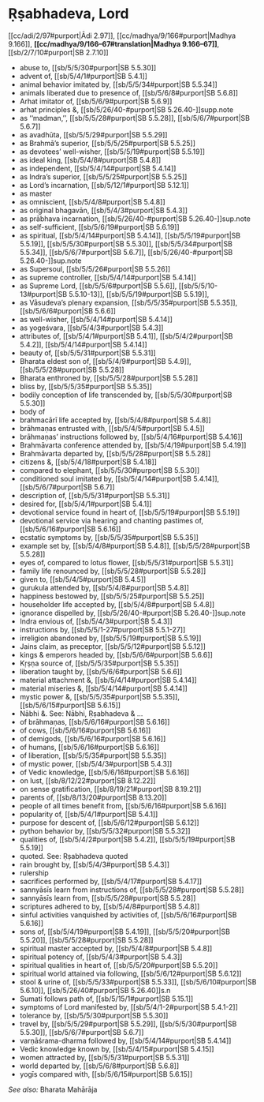 # Ṛṣabhadeva, Lord

[[cc/adi/2/97#purport|Ādi 2.97]], [[cc/madhya/9/166#purport|Madhya 9.166]], **[[cc/madhya/9/166–67#translation|Madhya 9.166–67]]**, [[sb/2/7/10#purport|SB 2.7.10]]

* abuse to, [[sb/5/5/30#purport|SB 5.5.30]]
* advent of, [[sb/5/4/1#purport|SB 5.4.1]]
* animal behavior imitated by, [[sb/5/5/34#purport|SB 5.5.34]]
* animals liberated due to presence of, [[sb/5/6/8#purport|SB 5.6.8]]
* Arhat imitator of, [[sb/5/6/9#purport|SB 5.6.9]]
* arhat principles &, [[sb/5/26/40-#purport|SB 5.26.40-]]supp.note
* as ‘‘madman,’’, [[sb/5/5/28#purport|SB 5.5.28]], [[sb/5/6/7#purport|SB 5.6.7]]
* as avadhūta, [[sb/5/5/29#purport|SB 5.5.29]]
* as Brahmā’s superior, [[sb/5/5/25#purport|SB 5.5.25]]
* as devotees’ well-wisher, [[sb/5/5/19#purport|SB 5.5.19]]
* as ideal king, [[sb/5/4/8#purport|SB 5.4.8]]
* as independent, [[sb/5/4/14#purport|SB 5.4.14]]
* as Indra’s superior, [[sb/5/5/25#purport|SB 5.5.25]]
* as Lord’s incarnation, [[sb/5/12/1#purport|SB 5.12.1]]
* as master
* as omniscient, [[sb/5/4/8#purport|SB 5.4.8]]
* as original bhagavān, [[sb/5/4/3#purport|SB 5.4.3]]
* as prābhava incarnation, [[sb/5/26/40-#purport|SB 5.26.40-]]sup.note
* as self-sufficient, [[sb/5/6/19#purport|SB 5.6.19]]
* as spiritual, [[sb/5/4/14#purport|SB 5.4.14]], [[sb/5/5/19#purport|SB 5.5.19]], [[sb/5/5/30#purport|SB 5.5.30]], [[sb/5/5/34#purport|SB 5.5.34]], [[sb/5/6/7#purport|SB 5.6.7]], [[sb/5/26/40-#purport|SB 5.26.40-]]sup.note
* as Supersoul, [[sb/5/5/26#purport|SB 5.5.26]]
* as supreme controller, [[sb/5/4/14#purport|SB 5.4.14]]
* as Supreme Lord, [[sb/5/5/6#purport|SB 5.5.6]], [[sb/5/5/10-13#purport|SB 5.5.10-13]], [[sb/5/5/19#purport|SB 5.5.19]],
* as Vāsudeva’s plenary expansion, [[sb/5/5/35#purport|SB 5.5.35]], [[sb/5/6/6#purport|SB 5.6.6]]
* as well-wisher, [[sb/5/4/14#purport|SB 5.4.14]]
* as yogeśvara, [[sb/5/4/3#purport|SB 5.4.3]]
* attributes of, [[sb/5/4/1#purport|SB 5.4.1]], [[sb/5/4/2#purport|SB 5.4.2]], [[sb/5/4/14#purport|SB 5.4.14]]
* beauty of, [[sb/5/5/31#purport|SB 5.5.31]]
* Bharata eldest son of, [[sb/5/4/9#purport|SB 5.4.9]], [[sb/5/5/28#purport|SB 5.5.28]]
* Bharata enthroned by, [[sb/5/5/28#purport|SB 5.5.28]]
* bliss by, [[sb/5/5/35#purport|SB 5.5.35]]
* bodily conception of life transcended by, [[sb/5/5/30#purport|SB 5.5.30]]
* body of
* brahmacārī life accepted by, [[sb/5/4/8#purport|SB 5.4.8]]
* brāhmaṇas entrusted with, [[sb/5/4/5#purport|SB 5.4.5]]
* brāhmaṇas’ instructions followed by, [[sb/5/4/16#purport|SB 5.4.16]]
* Brahmāvarta conference attended by, [[sb/5/4/19#purport|SB 5.4.19]]
* Brahmāvarta departed by, [[sb/5/5/28#purport|SB 5.5.28]]
* citizens &, [[sb/5/4/18#purport|SB 5.4.18]]
* compared to elephant, [[sb/5/5/30#purport|SB 5.5.30]]
* conditioned soul imitated by, [[sb/5/4/14#purport|SB 5.4.14]], [[sb/5/6/7#purport|SB 5.6.7]]
* description of, [[sb/5/5/31#purport|SB 5.5.31]]
* desired for, [[sb/5/4/1#purport|SB 5.4.1]]
* devotional service found in heart of, [[sb/5/5/19#purport|SB 5.5.19]]
* devotional service via hearing and chanting pastimes of, [[sb/5/6/16#purport|SB 5.6.16]]
* ecstatic symptoms by, [[sb/5/5/35#purport|SB 5.5.35]]
* example set by, [[sb/5/4/8#purport|SB 5.4.8]], [[sb/5/5/28#purport|SB 5.5.28]]
* eyes of, compared to lotus flower, [[sb/5/5/31#purport|SB 5.5.31]]
* family life renounced by, [[sb/5/5/28#purport|SB 5.5.28]]
* given to, [[sb/5/4/5#purport|SB 5.4.5]]
* gurukula attended by, [[sb/5/4/8#purport|SB 5.4.8]]
* happiness bestowed by, [[sb/5/5/25#purport|SB 5.5.25]]
* householder life accepted by, [[sb/5/4/8#purport|SB 5.4.8]]
* ignorance dispelled by, [[sb/5/26/40-#purport|SB 5.26.40-]]sup.note
* Indra envious of, [[sb/5/4/3#purport|SB 5.4.3]]
* instructions by, [[sb/5/5/1-27#purport|SB 5.5.1-27]]
* irreligion abandoned by, [[sb/5/5/19#purport|SB 5.5.19]]
* Jains claim, as preceptor, [[sb/5/5/12#purport|SB 5.5.12]]
* kings & emperors headed by, [[sb/5/6/6#purport|SB 5.6.6]]
* Kṛṣṇa source of, [[sb/5/5/35#purport|SB 5.5.35]]
* liberation taught by, [[sb/5/6/6#purport|SB 5.6.6]]
* material attachment &, [[sb/5/4/14#purport|SB 5.4.14]]
* material miseries &, [[sb/5/4/14#purport|SB 5.4.14]]
* mystic power &, [[sb/5/5/35#purport|SB 5.5.35]], [[sb/5/6/15#purport|SB 5.6.15]]
* Nābhi &. See: Nābhi, Ṛṣabhadeva & ...
* of brāhmaṇas, [[sb/5/6/16#purport|SB 5.6.16]]
* of cows, [[sb/5/6/16#purport|SB 5.6.16]]
* of demigods, [[sb/5/6/16#purport|SB 5.6.16]]
* of humans, [[sb/5/6/16#purport|SB 5.6.16]]
* of liberation, [[sb/5/5/35#purport|SB 5.5.35]]
* of mystic power, [[sb/5/4/3#purport|SB 5.4.3]]
* of Vedic knowledge, [[sb/5/6/16#purport|SB 5.6.16]]
* on lust, [[sb/8/12/22#purport|SB 8.12.22]]
* on sense gratification, [[sb/8/19/21#purport|SB 8.19.21]]
* parents of, [[sb/8/13/20#purport|SB 8.13.20]]
* people of all times benefit from, [[sb/5/6/16#purport|SB 5.6.16]]
* popularity of, [[sb/5/4/1#purport|SB 5.4.1]]
* purpose for descent of, [[sb/5/6/12#purport|SB 5.6.12]]
* python behavior by, [[sb/5/5/32#purport|SB 5.5.32]]
* qualities of, [[sb/5/4/2#purport|SB 5.4.2]], [[sb/5/5/19#purport|SB 5.5.19]]
* quoted. See: Ṛṣabhadeva quoted
* rain brought by, [[sb/5/4/3#purport|SB 5.4.3]]
* rulership
* sacrifices performed by, [[sb/5/4/17#purport|SB 5.4.17]]
* sannyāsīs learn from instructions of, [[sb/5/5/28#purport|SB 5.5.28]]
* sannyāsīs learn from, [[sb/5/5/28#purport|SB 5.5.28]]
* scriptures adhered to by, [[sb/5/4/8#purport|SB 5.4.8]]
* sinful activities vanquished by activities of, [[sb/5/6/16#purport|SB 5.6.16]]
* sons of, [[sb/5/4/19#purport|SB 5.4.19]], [[sb/5/5/20#purport|SB 5.5.20]], [[sb/5/5/28#purport|SB 5.5.28]]
* spiritual master accepted by, [[sb/5/4/8#purport|SB 5.4.8]]
* spiritual potency of, [[sb/5/4/3#purport|SB 5.4.3]]
* spiritual qualities in heart of, [[sb/5/5/20#purport|SB 5.5.20]]
* spiritual world attained via following, [[sb/5/6/12#purport|SB 5.6.12]]
* stool & urine of, [[sb/5/5/33#purport|SB 5.5.33]], [[sb/5/6/10#purport|SB 5.6.10]], [[sb/5/26/40#purport|SB 5.26.40]]s.n
* Sumati follows path of, [[sb/5/15/1#purport|SB 5.15.1]]
* symptoms of Lord manifested by, [[sb/5/4/1-2#purport|SB 5.4.1-2]]
* tolerance by, [[sb/5/5/30#purport|SB 5.5.30]]
* travel by, [[sb/5/5/29#purport|SB 5.5.29]], [[sb/5/5/30#purport|SB 5.5.30]], [[sb/5/6/7#purport|SB 5.6.7]]
* varṇāśrama-dharma followed by, [[sb/5/4/14#purport|SB 5.4.14]]
* Vedic knowledge known by, [[sb/5/4/15#purport|SB 5.4.15]]
* women attracted by, [[sb/5/5/31#purport|SB 5.5.31]]
* world departed by, [[sb/5/6/8#purport|SB 5.6.8]]
* yogīs compared with, [[sb/5/6/15#purport|SB 5.6.15]]

*See also:* Bharata Mahārāja
